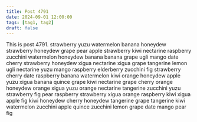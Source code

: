 ```yaml
---
title: Post 4791
date: 2024-09-01 12:00:00
tags: [tag1, tag2]
draft: false
---
```

This is post 4791.
strawberry
yuzu
watermelon
banana
honeydew
strawberry
honeydew
grape
pear
apple
strawberry
kiwi
nectarine
raspberry
zucchini
watermelon
honeydew
banana
banana
grape
ugli
mango
date
cherry
strawberry
honeydew
xigua
nectarine
xigua
grape
tangerine
lemon
ugli
nectarine
yuzu
mango
raspberry
elderberry
zucchini
fig
strawberry
cherry
date
raspberry
banana
watermelon
kiwi
orange
honeydew
apple
yuzu
xigua
banana
quince
grape
kiwi
nectarine
grape
cherry
orange
honeydew
orange
xigua
yuzu
orange
nectarine
tangerine
zucchini
yuzu
strawberry
fig
pear
raspberry
strawberry
xigua
orange
raspberry
kiwi
xigua
apple
fig
kiwi
honeydew
cherry
honeydew
tangerine
grape
tangerine
kiwi
watermelon
zucchini
apple
quince
zucchini
lemon
grape
date
mango
pear
fig
